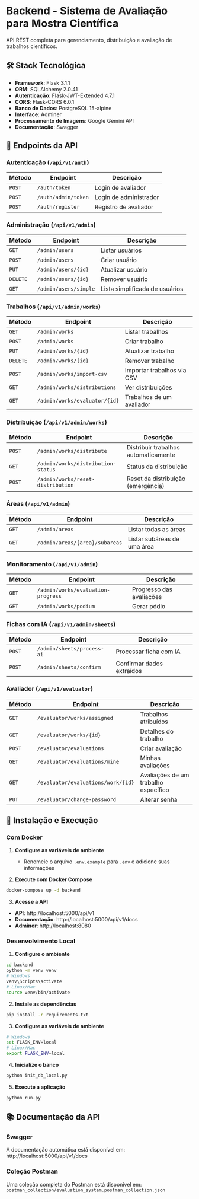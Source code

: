 # Backend - Sistema de Avaliação para Mostra Científica

API REST completa para gerenciamento, distribuição e avaliação de trabalhos científicos.

## 🛠️ Stack Tecnológica

- **Framework**: Flask 3.1.1
- **ORM**: SQLAlchemy 2.0.41
- **Autenticação**: Flask-JWT-Extended 4.7.1
- **CORS**: Flask-CORS 6.0.1
- **Banco de Dados**: PostgreSQL 15-alpine
- **Interface**: Adminer
- **Processamento de Imagens**: Google Gemini API
- **Documentação**: Swagger

## 🔌 Endpoints da API

### Autenticação (`/api/v1/auth`)
| Método | Endpoint | Descrição |
|--------|----------|-----------|
| `POST` | `/auth/token` | Login de avaliador |
| `POST` | `/auth/admin/token` | Login de administrador |
| `POST` | `/auth/register` | Registro de avaliador |

### Administração (`/api/v1/admin`)
| Método | Endpoint | Descrição |
|--------|----------|-----------|
| `GET` | `/admin/users` | Listar usuários |
| `POST` | `/admin/users` | Criar usuário |
| `PUT` | `/admin/users/{id}` | Atualizar usuário |
| `DELETE` | `/admin/users/{id}` | Remover usuário |
| `GET` | `/admin/users/simple` | Lista simplificada de usuários |

### Trabalhos (`/api/v1/admin/works`)
| Método | Endpoint | Descrição |
|--------|----------|-----------|
| `GET` | `/admin/works` | Listar trabalhos |
| `POST` | `/admin/works` | Criar trabalho |
| `PUT` | `/admin/works/{id}` | Atualizar trabalho |
| `DELETE` | `/admin/works/{id}` | Remover trabalho |
| `POST` | `/admin/works/import-csv` | Importar trabalhos via CSV |
| `GET` | `/admin/works/distributions` | Ver distribuições |
| `GET` | `/admin/works/evaluator/{id}` | Trabalhos de um avaliador |

### Distribuição (`/api/v1/admin/works`)
| Método | Endpoint | Descrição |
|--------|----------|-----------|
| `POST` | `/admin/works/distribute` | Distribuir trabalhos automaticamente |
| `GET` | `/admin/works/distribution-status` | Status da distribuição |
| `POST` | `/admin/works/reset-distribution` | Reset da distribuição (emergência) |

### Áreas (`/api/v1/admin`)
| Método | Endpoint | Descrição |
|--------|----------|-----------|
| `GET` | `/admin/areas` | Listar todas as áreas |
| `GET` | `/admin/areas/{area}/subareas` | Listar subáreas de uma área |

### Monitoramento (`/api/v1/admin`)
| Método | Endpoint | Descrição |
|--------|----------|-----------|
| `GET` | `/admin/works/evaluation-progress` | Progresso das avaliações |
| `GET` | `/admin/works/podium` | Gerar pódio |

### Fichas com IA (`/api/v1/admin/sheets`)
| Método | Endpoint | Descrição |
|--------|----------|-----------|
| `POST` | `/admin/sheets/process-ai` | Processar ficha com IA |
| `POST` | `/admin/sheets/confirm` | Confirmar dados extraídos |

### Avaliador (`/api/v1/evaluator`)
| Método | Endpoint | Descrição |
|--------|----------|-----------|
| `GET` | `/evaluator/works/assigned` | Trabalhos atribuídos |
| `GET` | `/evaluator/works/{id}` | Detalhes do trabalho |
| `POST` | `/evaluator/evaluations` | Criar avaliação |
| `GET` | `/evaluator/evaluations/mine` | Minhas avaliações |
| `GET` | `/evaluator/evaluations/work/{id}` | Avaliações de um trabalho específico |
| `PUT` | `/evaluator/change-password` | Alterar senha |

## 🚀 Instalação e Execução

### Com Docker

1. **Configure as variáveis de ambiente**
    - Renomeie o arquivo `.env.example` para `.env` e adicione suas informações

2. **Execute com Docker Compose**
```bash
docker-compose up -d backend
```

3. **Acesse a API**
- **API**: http://localhost:5000/api/v1
- **Documentação**: http://localhost:5000/api/v1/docs
- **Adminer**: http://localhost:8080

### Desenvolvimento Local

1. **Configure o ambiente**
```bash
cd backend
python -m venv venv
# Windows
venv\Scripts\activate
# Linux/Mac
source venv/bin/activate
```

2. **Instale as dependências**
```bash
pip install -r requirements.txt
```

3. **Configure as variáveis de ambiente**
```bash
# Windows
set FLASK_ENV=local
# Linux/Mac
export FLASK_ENV=local
```

4. **Inicialize o banco**
```bash
python init_db_local.py
```

5. **Execute a aplicação**
```bash
python run.py
```

## 📚 Documentação da API

### Swagger
A documentação automática está disponível em: http://localhost:5000/api/v1/docs

### Coleção Postman
Uma coleção completa do Postman está disponível em:
`postman_collection/evaluation_system.postman_collection.json`

